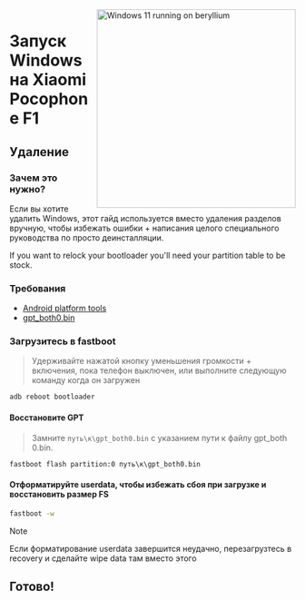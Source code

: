 <img align="right" src="https://github.com/n00b69/woa-beryllium/blob/main/beryllium.png" width="350" alt="Windows 11 running on beryllium">

# Запуск Windows на Xiaomi Pocophone F1

## Удаление

### Зачем это нужно?
Если вы хотите удалить Windows, этот гайд используется вместо удаления разделов вручную, чтобы избежать ошибки + написания целого специального руководства по просто деинсталляции.

If you want to relock your bootloader you'll need your partition table to be stock.

### Требования
- [Android platform tools](https://developer.android.com/studio/releases/platform-tools)
- [gpt_both0.bin](https://github.com/n00b69/woa-beryllium/releases/download/Files/gpt_both0.bin)

### Загрузитесь в fastboot 
> Удерживайте нажатой кнопку уменьшения громкости + включения, пока телефон выключен, или выполните следующую команду когда он загружен 
```cmd
adb reboot bootloader
```

#### Восстановите GPT
> Замните ```путь\к\gpt_both0.bin``` с указанием пути к файлу gpt_both 0.bin.

```cmd
fastboot flash partition:0 путь\к\gpt_both0.bin
```

#### Отформатируйте userdata, чтобы избежать сбоя при загрузке и восстановить размер FS
```cmd
fastboot -w
```
> [!Note]
> Если форматирование userdata завершится неудачно, перезагрузтесь в recovery и сделайте wipe data там вместо этого
## Готово!
